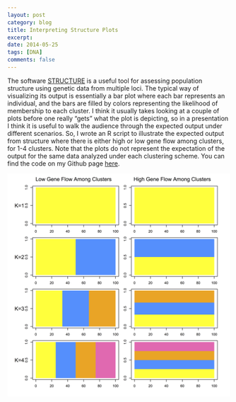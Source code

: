 ```yaml
---
layout: post
category: blog
title: Interpreting Structure Plots
excerpt: 
date: 2014-05-25
tags: [DNA]
comments: false
---
```

The software [STRUCTURE](http://pritchardlab.stanford.edu/structure.html) is a useful tool for assessing population structure using genetic data from multiple loci. The typical way of visualizing its output is essentially a bar plot where each bar represents an individual, and the bars are filled by colors representing the likelihood of membership to each cluster. I think it usually takes looking at a couple of plots before one really “gets” what the plot is depicting, so in a presentation I think it is useful to walk the audience through the expected output under different scenarios. So, I wrote an R script to illustrate the expected output from structure where there is either high or low gene flow among clusters, for 1-4 clusters. Note that the plots do not represent the expectation of the output for the same data analyzed under each clustering scheme. You can find the code on my Github page [here](https://gist.github.com/jimmyodonnell/2976fcd130f20baeea36).

![structure plots](/assets/images/sample_structure_plots1.png)

